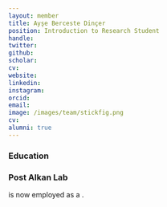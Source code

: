 ```yaml
---
layout: member
title: Ayşe Berceste Dinçer
position: Introduction to Research Student
handle: 
twitter:
github: 
scholar: 
cv: 
website: 
linkedin: 
instagram:
orcid: 
email: 
image: /images/team/stickfig.png
cv: 
alumni: true
---
```


### Education

### Post Alkan Lab
 is now employed as a .
